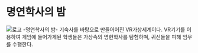 # 명연학사의 밤
![로고](https://user-images.githubusercontent.com/90584642/190668522-31ec4b34-bb3a-46db-9097-889dcf264f12.png)<d>
-명연학사의 밤-
 기숙사를 바탕으로 만들어어진 VR가상세계이다. VR기기를 이용하여 게임에 들어가게된 학생들은 가상속의 명현학사를 탐험하며, 귀신들을 피해 임무를 수행한다.
